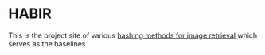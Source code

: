 HABIR
=====

This is the project site of various [hashing methods for image retrieval](http://yongyuan.name/habir/) which serves as the baselines.
